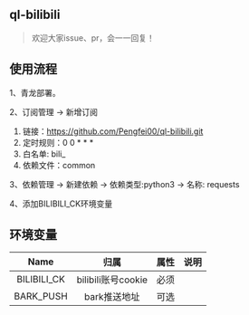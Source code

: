 ## ql-bilibili

> 欢迎大家issue、pr，会一一回复！

## 使用流程

1、青龙部署。

2、订阅管理 -> 新增订阅

1. 链接：https://github.com/Pengfei00/ql-bilibili.git
2. 定时规则：0 0 * * *
3. 白名单: bili_
4. 依赖文件：common

3、依赖管理 -> 新建依赖 -> 依赖类型:python3 -> 名称: requests

4、添加BILIBILI_CK环境变量

## 环境变量

|             Name             |             归属             |  属性  | 说明                                                         |
| :--------------------------: | :--------------------------: | :----: | ------------------------------------------------------------ |
|     BILIBILI_CK     |     bilibili账号cookie     | 必须 |  |
|     BARK_PUSH     |     bark推送地址     | 可选 |  |



